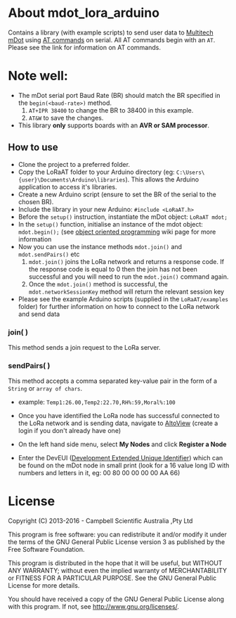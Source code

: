 # About mdot_lora_arduino
Contains a library (with example scripts) to send user data to [Multitech mDot](http://www.multitech.com/brands/multiconnect-mdot) using [AT commands](https://www.sparkfun.com/datasheets/Cellular%20Modules/AT_Commands_Reference_Guide_r0.pdf) on serial. All AT commands begin with an `AT`. Please see the link for information on AT commands. 

# Note well: 
- The mDot serial port Baud Rate (BR) should match the BR specified in the `begin(<baud-rate>)` method.
  1. `AT+IPR 38400` to change the BR to 38400 in this example.
  2. `AT&W` to save the changes.
- This library **only** supports boards with an **AVR or SAM processor**.

## How to use
- Clone the project to a preferred folder.
- Copy the LoRaAT folder to your Arduino directory (eg: `C:\Users\{user}\Documents\Arduino\libraries`). This allows the Arduino application to access it's libraries.
- Create a new Arduino script (ensure to set the BR of the serial to the chosen BR).
- Include the library in your new Arduino: `#include <LoRaAT.h>`
- Before the `setup()` instruction, instantiate the mDot object: `LoRaAT mdot;`
- In the `setup()` function, initialise an instance of the mdot object: `mdot.begin();` (see [object oriented programming](https://en.wikipedia.org/wiki/Object-oriented_programming) wiki page for more information
- Now you can use the instance methods  `mdot.join()` and `mdot.sendPairs()` etc 
  1. `mdot.join()` joins the LoRa network and returns a response code. If the response code is equal to 0 then the join has not been successful and you will need to run the `mdot.join()` command again. 
  2. Once the `mdot.join()` method is successful, the `mdot.networkSessionKey` method will return the relevant session key
- Please see the example Arduino scripts (supplied in the `LoRaAT/examples` folder) for further information on how to connect to the LoRa network and send data

### join( )
This method sends a join request to the LoRa server.

### sendPairs( )
This method accepts a comma separated key-value pair in the form of a `String` or `array of chars`.
- example:
`Temp1:26.00,Temp2:22.70,RH%:59,Moral%:100`

- Once you have identified the LoRa node has successful connected to the LoRa network and is sending data, navigate to [AltoView](http://www.altoview.com/) (create a login if you don't already have one) 
- On the left hand side menu, select **My Nodes** and click **Register a Node** 
- Enter the DevEUI ([Development Extended Unique Identifier](https://en.wikipedia.org/wiki/MAC_address)) which can be found on the mDot node in small print (look for a 16 value long ID with numbers and letters in it, eg: 00 80 00 00 00 00 AA 66) 


License
=======

Copyright (C) 2013-2016 - Campbell Scientific Australia ,Pty Ltd

This program is free software: you can redistribute it and/or modify
it under the terms of the GNU General Public License version 3 as 
published by the Free Software Foundation.

This program is distributed in the hope that it will be useful,
but WITHOUT ANY WARRANTY; without even the implied warranty of
MERCHANTABILITY or FITNESS FOR A PARTICULAR PURPOSE.  See the
GNU General Public License for more details.

You should have received a copy of the GNU General Public License
along with this program. If not, see <http://www.gnu.org/licenses/>.
